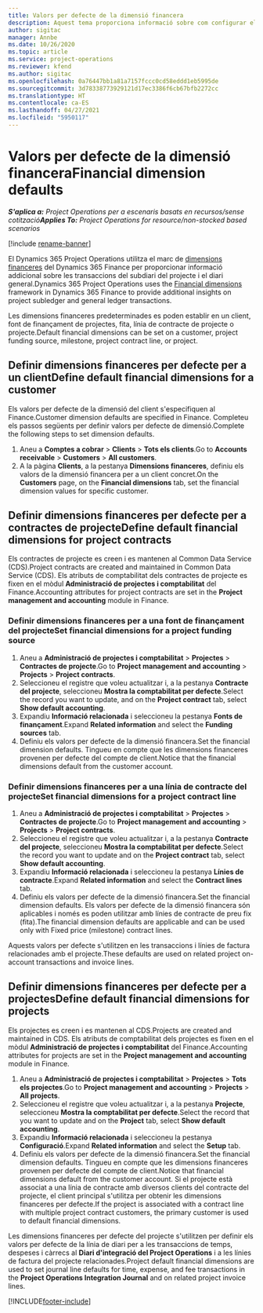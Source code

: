 ```yaml
---
title: Valors per defecte de la dimensió financera
description: Aquest tema proporciona informació sobre com configurar els valors predeterminats de les dimensions financeres.
author: sigitac
manager: Annbe
ms.date: 10/26/2020
ms.topic: article
ms.service: project-operations
ms.reviewer: kfend
ms.author: sigitac
ms.openlocfilehash: 0a76447bb1a81a7157fccc0cd58eddd1eb5995de
ms.sourcegitcommit: 3d78338773929121d17ec3386f6cb67bfb2272cc
ms.translationtype: HT
ms.contentlocale: ca-ES
ms.lasthandoff: 04/27/2021
ms.locfileid: "5950117"
---
```

# <a name="financial-dimension-defaults"></a><span data-ttu-id="b5f84-103">Valors per defecte de la dimensió financera</span><span class="sxs-lookup"><span data-stu-id="b5f84-103">Financial dimension defaults</span></span>

<span data-ttu-id="b5f84-104">_**S'aplica a:** Project Operations per a escenaris basats en recursos/sense cotització_</span><span class="sxs-lookup"><span data-stu-id="b5f84-104">_**Applies To:** Project Operations for resource/non-stocked based scenarios_</span></span>

[!include [rename-banner](~/includes/cc-data-platform-banner.md)]

<span data-ttu-id="b5f84-105">El Dynamics 365 Project Operations utilitza el marc de [dimensions financeres](/dynamics365/finance/general-ledger/financial-dimensions) del Dynamics 365 Finance per proporcionar informació addicional sobre les transaccions del subdiari del projecte i el diari general.</span><span class="sxs-lookup"><span data-stu-id="b5f84-105">Dynamics 365 Project Operations uses the [Financial dimensions](/dynamics365/finance/general-ledger/financial-dimensions) framework in Dynamics 365 Finance to provide additional insights on project subledger and general ledger transactions.</span></span>

<span data-ttu-id="b5f84-106">Les dimensions financeres predeterminades es poden establir en un client, font de finançament de projectes, fita, línia de contracte de projecte o projecte.</span><span class="sxs-lookup"><span data-stu-id="b5f84-106">Default financial dimensions can be set on a customer, project funding source, milestone, project contract line, or project.</span></span>

## <a name="define-default-financial-dimensions-for-a-customer"></a><span data-ttu-id="b5f84-107">Definir dimensions financeres per defecte per a un client</span><span class="sxs-lookup"><span data-stu-id="b5f84-107">Define default financial dimensions for a customer</span></span>

<span data-ttu-id="b5f84-108">Els valors per defecte de la dimensió del client s'especifiquen al Finance.</span><span class="sxs-lookup"><span data-stu-id="b5f84-108">Customer dimension defaults are specified in Finance.</span></span> <span data-ttu-id="b5f84-109">Completeu els passos següents per definir valors per defecte de dimensió.</span><span class="sxs-lookup"><span data-stu-id="b5f84-109">Complete the following steps to set dimension defaults.</span></span>

1. <span data-ttu-id="b5f84-110">Aneu a **Comptes a cobrar** > **Clients** > **Tots els clients**.</span><span class="sxs-lookup"><span data-stu-id="b5f84-110">Go to **Accounts receivable** > **Customers** > **All customers**.</span></span>
2. <span data-ttu-id="b5f84-111">A la pàgina **Clients**, a la pestanya **Dimensions financeres**, definiu els valors de la dimensió financera per a un client concret.</span><span class="sxs-lookup"><span data-stu-id="b5f84-111">On the **Customers** page, on the **Financial dimensions** tab, set the financial dimension values for specific customer.</span></span>

## <a name="define-default-financial-dimensions-for-project-contracts"></a><span data-ttu-id="b5f84-112">Definir dimensions financeres per defecte per a contractes de projecte</span><span class="sxs-lookup"><span data-stu-id="b5f84-112">Define default financial dimensions for project contracts</span></span>

<span data-ttu-id="b5f84-113">Els contractes de projecte es creen i es mantenen al Common Data Service (CDS).</span><span class="sxs-lookup"><span data-stu-id="b5f84-113">Project contracts are created and maintained in Common Data Service (CDS).</span></span> <span data-ttu-id="b5f84-114">Els atributs de comptabilitat dels contractes de projecte es fixen en el mòdul **Administració de projectes i comptabilitat** del Finance.</span><span class="sxs-lookup"><span data-stu-id="b5f84-114">Accounting attributes for project contracts are set in the **Project management and accounting** module in Finance.</span></span>

### <a name="set-financial-dimensions-for-a-project-funding-source"></a><span data-ttu-id="b5f84-115">Definir dimensions financeres per a una font de finançament del projecte</span><span class="sxs-lookup"><span data-stu-id="b5f84-115">Set financial dimensions for a project funding source</span></span>

1. <span data-ttu-id="b5f84-116">Aneu a **Administració de projectes i comptabilitat** > **Projectes** > **Contractes de projecte**.</span><span class="sxs-lookup"><span data-stu-id="b5f84-116">Go to **Project management and accounting** > **Projects** > **Project contracts**.</span></span>
2. <span data-ttu-id="b5f84-117">Seleccioneu el registre que voleu actualitzar i, a la pestanya **Contracte del projecte**, seleccioneu **Mostra la comptabilitat per defecte**.</span><span class="sxs-lookup"><span data-stu-id="b5f84-117">Select the record you want to update, and on the **Project contract** tab, select **Show default accounting**.</span></span>
3. <span data-ttu-id="b5f84-118">Expandiu **Informació relacionada** i seleccioneu la pestanya **Fonts de finançament**.</span><span class="sxs-lookup"><span data-stu-id="b5f84-118">Expand **Related information** and select the **Funding sources** tab.</span></span>
4. <span data-ttu-id="b5f84-119">Definiu els valors per defecte de la dimensió financera.</span><span class="sxs-lookup"><span data-stu-id="b5f84-119">Set the financial dimension defaults.</span></span> <span data-ttu-id="b5f84-120">Tingueu en compte que les dimensions financeres provenen per defecte del compte de client.</span><span class="sxs-lookup"><span data-stu-id="b5f84-120">Notice that the financial dimensions default from the customer account.</span></span>

### <a name="set-financial-dimensions-for-a-project-contract-line"></a><span data-ttu-id="b5f84-121">Definir dimensions financeres per a una línia de contracte del projecte</span><span class="sxs-lookup"><span data-stu-id="b5f84-121">Set financial dimensions for a project contract line</span></span>

1. <span data-ttu-id="b5f84-122">Aneu a **Administració de projectes i comptabilitat** > **Projectes** > **Contractes de projecte**.</span><span class="sxs-lookup"><span data-stu-id="b5f84-122">Go to **Project management and accounting** > **Projects** > **Project contracts**.</span></span>
2. <span data-ttu-id="b5f84-123">Seleccioneu el registre que voleu actualitzar i, a la pestanya **Contracte del projecte**, seleccioneu **Mostra la comptabilitat per defecte**.</span><span class="sxs-lookup"><span data-stu-id="b5f84-123">Select the record you want to update and on the **Project contract** tab, select **Show default accounting**.</span></span>
3. <span data-ttu-id="b5f84-124">Expandiu **Informació relacionada** i seleccioneu la pestanya **Línies de contracte**.</span><span class="sxs-lookup"><span data-stu-id="b5f84-124">Expand **Related information** and select the **Contract lines** tab.</span></span>
4. <span data-ttu-id="b5f84-125">Definiu els valors per defecte de la dimensió financera.</span><span class="sxs-lookup"><span data-stu-id="b5f84-125">Set the financial dimension defaults.</span></span> <span data-ttu-id="b5f84-126">Els valors per defecte de la dimensió financera són aplicables i només es poden utilitzar amb línies de contracte de preu fix (fita).</span><span class="sxs-lookup"><span data-stu-id="b5f84-126">The financial dimension defaults are applicable and can be used only with Fixed price (milestone) contract lines.</span></span>

<span data-ttu-id="b5f84-127">Aquests valors per defecte s'utilitzen en les transaccions i línies de factura relacionades amb el projecte.</span><span class="sxs-lookup"><span data-stu-id="b5f84-127">These defaults are used on related project on-account transactions and invoice lines.</span></span>

## <a name="define-default-financial-dimensions-for-projects"></a><span data-ttu-id="b5f84-128">Definir dimensions financeres per defecte per a projectes</span><span class="sxs-lookup"><span data-stu-id="b5f84-128">Define default financial dimensions for projects</span></span>

<span data-ttu-id="b5f84-129">Els projectes es creen i es mantenen al CDS.</span><span class="sxs-lookup"><span data-stu-id="b5f84-129">Projects are created and maintained in CDS.</span></span> <span data-ttu-id="b5f84-130">Els atributs de comptabilitat dels projectes es fixen en el mòdul **Administració de projectes i comptabilitat** del Finance.</span><span class="sxs-lookup"><span data-stu-id="b5f84-130">Accounting attributes for projects are set in the **Project management and accounting** module in Finance.</span></span>

1. <span data-ttu-id="b5f84-131">Aneu a **Administració de projectes i comptabilitat** > **Projectes** > **Tots els projectes**.</span><span class="sxs-lookup"><span data-stu-id="b5f84-131">Go to **Project management and accounting** > **Projects** > **All projects**.</span></span>
2. <span data-ttu-id="b5f84-132">Seleccioneu el registre que voleu actualitzar i, a la pestanya **Projecte**, seleccioneu **Mostra la comptabilitat per defecte**.</span><span class="sxs-lookup"><span data-stu-id="b5f84-132">Select the record that you want to update and on the **Project** tab, select **Show default accounting**.</span></span>
3. <span data-ttu-id="b5f84-133">Expandiu **Informació relacionada** i seleccioneu la pestanya **Configuració**.</span><span class="sxs-lookup"><span data-stu-id="b5f84-133">Expand **Related information** and select the **Setup** tab.</span></span>
4. <span data-ttu-id="b5f84-134">Definiu els valors per defecte de la dimensió financera.</span><span class="sxs-lookup"><span data-stu-id="b5f84-134">Set the financial dimension defaults.</span></span> <span data-ttu-id="b5f84-135">Tingueu en compte que les dimensions financeres provenen per defecte del compte de client.</span><span class="sxs-lookup"><span data-stu-id="b5f84-135">Notice that financial dimensions default from the customer account.</span></span> <span data-ttu-id="b5f84-136">Si el projecte està associat a una línia de contracte amb diversos clients del contracte del projecte, el client principal s'utilitza per obtenir les dimensions financeres per defecte.</span><span class="sxs-lookup"><span data-stu-id="b5f84-136">If the project is associated with a contract line with multiple project contract customers, the primary customer is used to default financial dimensions.</span></span>

<span data-ttu-id="b5f84-137">Les dimensions financeres per defecte del projecte s'utilitzen per definir els valors per defecte de la línia de diari per a les transaccions de temps, despeses i càrrecs al **Diari d'integració del Project Operations** i a les línies de factura del projecte relacionades.</span><span class="sxs-lookup"><span data-stu-id="b5f84-137">Project default financial dimensions are used to set journal line defaults for time, expense, and fee transactions in the **Project Operations Integration Journal** and on related project invoice lines.</span></span>


[!INCLUDE[footer-include](../includes/footer-banner.md)]